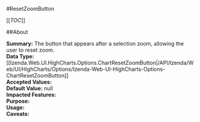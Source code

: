 #ResetZoomButton

[[_TOC_]]

##About

**Summary:**  The button that appears after a selection zoom, allowing the user to reset zoom.   
**Data Type:** [[Izenda.Web.UI.HighCharts.Options.ChartResetZoomButton|/API/Izenda/Web/UI/HighCharts/Options/Izenda-Web-UI-HighCharts-Options-ChartResetZoomButton]]  
**Accepted Values:**   
**Default Value:** null  
**Impacted Features:**   
**Purpose:**   
**Usage:**   
**Caveats:**   

